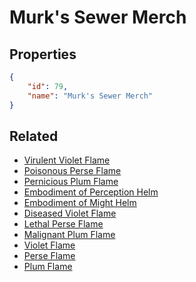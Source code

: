 # Murk's Sewer Merch

<no description available>

## Properties

```json
{
    "id": 79,
    "name": "Murk's Sewer Merch"
}
```

## Related

- [Virulent Violet Flame](../items/4678-virulent-violet-flame.md)
- [Poisonous Perse Flame](../items/4681-poisonous-perse-flame.md)
- [Pernicious Plum Flame](../items/4684-pernicious-plum-flame.md)
- [Embodiment of Perception Helm](../items/4689-embodiment-of-perception-helm.md)
- [Embodiment of Might Helm](../items/4688-embodiment-of-might-helm.md)
- [Diseased Violet Flame](../items/4679-diseased-violet-flame.md)
- [Lethal Perse Flame](../items/4682-lethal-perse-flame.md)
- [Malignant Plum Flame](../items/4685-malignant-plum-flame.md)
- [Violet Flame](../items/4680-violet-flame.md)
- [Perse Flame](../items/4683-perse-flame.md)
- [Plum Flame](../items/4686-plum-flame.md)

